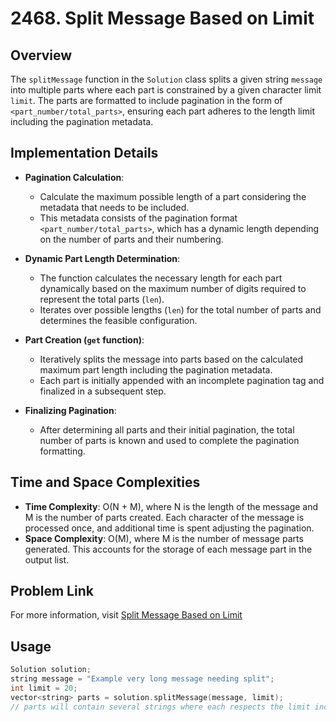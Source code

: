 # 2468. Split Message Based on Limit

## Overview
The `splitMessage` function in the `Solution` class splits a given string `message` into multiple parts where each part is constrained by a given character limit `limit`. The parts are formatted to include pagination in the form of `<part_number/total_parts>`, ensuring each part adheres to the length limit including the pagination metadata.

## Implementation Details
- **Pagination Calculation**:
  - Calculate the maximum possible length of a part considering the metadata that needs to be included.
  - This metadata consists of the pagination format `<part_number/total_parts>`, which has a dynamic length depending on the number of parts and their numbering.
  
- **Dynamic Part Length Determination**:
  - The function calculates the necessary length for each part dynamically based on the maximum number of digits required to represent the total parts (`len`).
  - Iterates over possible lengths (`len`) for the total number of parts and determines the feasible configuration.

- **Part Creation (`get` function)**:
  - Iteratively splits the message into parts based on the calculated maximum part length including the pagination metadata.
  - Each part is initially appended with an incomplete pagination tag and finalized in a subsequent step.
  
- **Finalizing Pagination**:
  - After determining all parts and their initial pagination, the total number of parts is known and used to complete the pagination formatting.

## Time and Space Complexities
- **Time Complexity**: O(N + M), where N is the length of the message and M is the number of parts created. Each character of the message is processed once, and additional time is spent adjusting the pagination.
- **Space Complexity**: O(M), where M is the number of message parts generated. This accounts for the storage of each message part in the output list.

## Problem Link
For more information, visit [Split Message Based on Limit](https://leetcode.com/problems/split-message-based-on-limit/)

## Usage
```cpp
Solution solution;
string message = "Example very long message needing split";
int limit = 20;
vector<string> parts = solution.splitMessage(message, limit);
// parts will contain several strings where each respects the limit including pagination metadata
